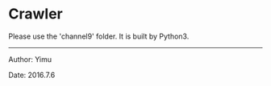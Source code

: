 # Crawler

Please use the 'channel9' folder. It is built by Python3.

---

Author: Yimu

Date: 2016.7.6
